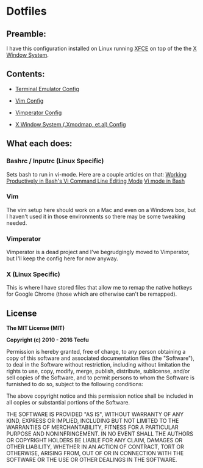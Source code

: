 # Dotfiles

## Preamble:

I have this configuration installed on Linux running [XFCE](https://en.wikipedia.org/wiki/Xfce) on top of the the [X Window System](https://en.wikipedia.org/wiki/X_Window_System).

## Contents: 

- [Terminal Emulator Config](terminal/README.md)  

- [Vim Config](.vim/README.md)  

- [Vimperator Config](.vimperator/README.md)  

- [X Window System (.Xmodmap, et.al) Config](x/README.md)

## What each does:

### Bashrc / Inputrc (Linux Specific)

Sets bash to run in vi-mode. Here are a couple articles on that:
[Working Productively in Bash's Vi Command Line Editing Mode](http://www.catonmat.net/blog/bash-vi-editing-mode-cheat-sheet)
[Vi mode in Bash](https://sanctum.geek.nz/arabesque/vi-mode-in-bash)

### Vim

The vim setup here should work on a Mac and even on a Windows box, but I haven't used it in those environments so there may be some tweaking needed. 

### Vimperator

Vimperator is a dead project and I've begrudgingly moved to Vimperator, but I'll keep the config here for now anyway.

### X (Linux Specific)

This is where I have stored files that allow me to remap the native hotkeys for Google Chrome (those which are otherwise can't be remapped). 

## License

**The MIT License (MIT)**

**Copyright (c) 2010 - 2016 Tecfu**

Permission is hereby granted, free of charge, to any person obtaining a copy of this software and associated documentation files (the "Software"), to deal in the Software without restriction, including without limitation the rights to use, copy, modify, merge, publish, distribute, sublicense, and/or sell copies of the Software, and to permit persons to whom the Software is furnished to do so, subject to the following conditions:

The above copyright notice and this permission notice shall be included in all copies or substantial portions of the Software.

THE SOFTWARE IS PROVIDED "AS IS", WITHOUT WARRANTY OF ANY KIND, EXPRESS OR IMPLIED, INCLUDING BUT NOT LIMITED TO THE WARRANTIES OF MERCHANTABILITY, FITNESS FOR A PARTICULAR PURPOSE AND NONINFRINGEMENT. IN NO EVENT SHALL THE AUTHORS OR COPYRIGHT HOLDERS BE LIABLE FOR ANY CLAIM, DAMAGES OR OTHER LIABILITY, WHETHER IN AN ACTION OF CONTRACT, TORT OR OTHERWISE, ARISING FROM, OUT OF OR IN CONNECTION WITH THE SOFTWARE OR THE USE OR OTHER DEALINGS IN THE SOFTWARE.
